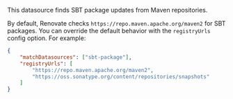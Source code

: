 This datasource finds SBT package updates from Maven repositories.

By default, Renovate checks `https://repo.maven.apache.org/maven2` for SBT packages.
You can override the default behavior with the `registryUrls` config option.
For example:

```json
{
    "matchDatasources": ["sbt-package"],
    "registryUrls": [
        "https://repo.maven.apache.org/maven2",
        "https://oss.sonatype.org/content/repositories/snapshots"
    ]
}
```
